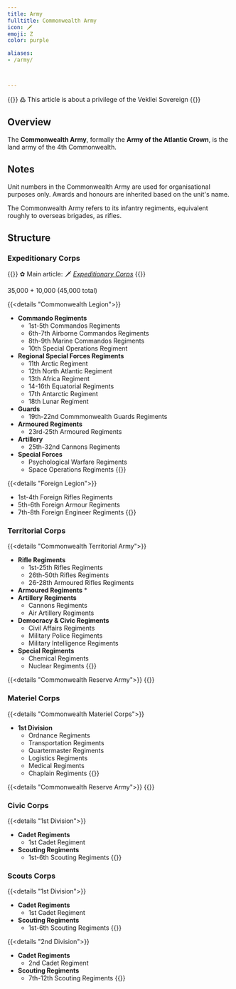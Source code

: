 ```yaml
---
title: Army
fulltitle: Commonwealth Army
icon: 🗡
emoji: Ζ
color: purple

aliases:
- /army/



---
```

{{<note>}}
߷ This article is about a privilege of the Vekllei Sovereign
{{</note>}}

## Overview

The **Commonwealth Army**, formally the **Army of the Atlantic Crown**, is the land army of the 4th Commonwealth.

## Notes

Unit numbers in the Commonwealth Army are used for organisational purposes only. Awards and honours are inherited based on the unit's name.

The Commonwealth Army refers to its infantry regiments, equivalent roughly to overseas brigades, as rifles.


## Structure

### Expeditionary Corps

{{<note>}}
✿ Main article: <span class="smallicon">🗡</span> *[Expeditionary Corps](/expeditionary/)*
{{</note>}}

35,000 + 10,000 (45,000 total)

{{<details "Commonwealth Legion">}}
* **Commando Regiments**
  * 1st-5th Commandos Regiments
  * 6th-7th Airborne Commandos Regiments
  * 8th-9th Marine Commandos Regiments
  * 10th Special Operations Regiment
* **Regional Special Forces Regiments**
  * 11th Arctic Regiment
  * 12th North Atlantic Regiment
  * 13th Africa Regiment
  * 14-16th Equatorial Regiments
  * 17th Antarctic Regiment
  * 18th Lunar Regiment
* **Guards**
  * 19th-22nd Commmonwealth Guards Regiments
* **Armoured Regiments**
  * 23rd-25th Armoured Regiments
* **Artillery**
  * 25th-32nd Cannons Regiments
* **Special Forces**
  * Psychological Warfare Regiments
  * Space Operations Regiments
{{</details>}}

{{<details "Foreign Legion">}}
* 1st-4th Foreign Rifles Regiments
* 5th-6th Foreign Armour Regiments
* 7th-8th Foreign Engineer Regiments
{{</details>}}

### Territorial Corps

{{<details "Commonwealth Territorial Army">}}
* **Rifle Regiments**
  * 1st-25th Rifles Regiments
  * 26th-50th Rifles Regiments
  * 26-28th Armoured Rifles Regiments
* **Armoured Regiments**
  * 
* **Artillery Regiments**
  * Cannons Regiments
  * Air Artillery Regiments
* **Democracy & Civic Regiments**
  * Civil Affairs Regiments
  * Military Police Regiments
  * Military Intelligence Regiments
* **Special Regiments**
  * Chemical Regiments
  * Nuclear Regiments
{{</details>}}

{{<details "Commonwealth Reserve Army">}}
{{</details>}}

### Materiel Corps

{{<details "Commonwealth Materiel Corps">}}
* **1st Division**
  * Ordnance Regiments
  * Transportation Regiments
  * Quartermaster Regiments
  * Logistics Regiments
  * Medical Regiments
  * Chaplain Regiments
{{</details>}}

{{<details "Commonwealth Reserve Army">}}
{{</details>}}

### Civic Corps

{{<details "1st Division">}}
* **Cadet Regiments**
  * 1st Cadet Regiment
* **Scouting Regiments**
  * 1st-6th Scouting Regiments
{{</details>}}

### Scouts Corps

{{<details "1st Division">}}
* **Cadet Regiments**
  * 1st Cadet Regiment
* **Scouting Regiments**
  * 1st-6th Scouting Regiments
{{</details>}}

{{<details "2nd Division">}}
* **Cadet Regiments**
  * 2nd Cadet Regiment
* **Scouting Regiments**
  * 7th-12th Scouting Regiments
{{</details>}}

